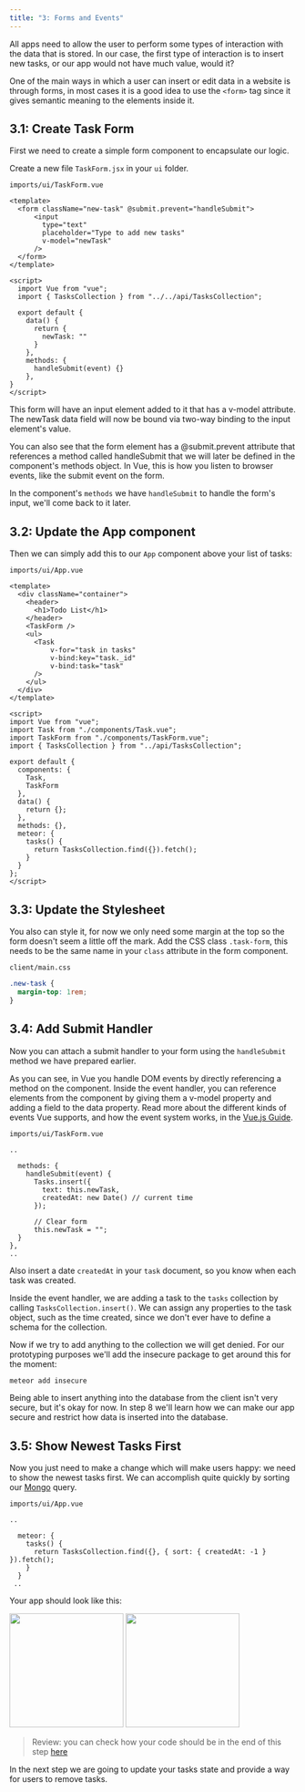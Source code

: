 ```yaml
---
title: "3: Forms and Events"
---
```


All apps need to allow the user to perform some types of interaction with the data that is stored. In our case, the first type of interaction is to insert new tasks, or our app would not have much value, would it?

One of the main ways in which a user can insert or edit data in a website is through forms, in most cases it is a good idea to use the `<form>` tag since it gives semantic meaning to the elements inside it.

## 3.1: Create Task Form

First we need to create a simple form component to encapsulate our logic.

Create a new file `TaskForm.jsx` in your `ui` folder.

`imports/ui/TaskForm.vue`
```vue
<template>
  <form className="new-task" @submit.prevent="handleSubmit">
      <input
        type="text"
        placeholder="Type to add new tasks"
        v-model="newTask"
      />
  </form>
</template>

<script>
  import Vue from "vue";
  import { TasksCollection } from "../../api/TasksCollection";

  export default {
    data() {
      return {
        newTask: ""
      }
    },
    methods: {
      handleSubmit(event) {}
    },
}
</script>
```

This form will have an input element added to it that has a v-model attribute. The newTask data field will now be bound via two-way binding to the input element's value.

You can also see that the form element has a @submit.prevent attribute that references a method called handleSubmit that we will later be defined in the component's methods object. In Vue, this is how you listen to browser events, like the submit event on the form.

In the component's `methods` we have `handleSubmit` to handle the form's input, we'll come back to it later.

## 3.2: Update the App component

Then we can simply add this to our `App` component above your list of tasks:

`imports/ui/App.vue`
```vue
<template>
  <div className="container">
    <header>
      <h1>Todo List</h1>
    </header>
    <TaskForm />
    <ul>
      <Task
          v-for="task in tasks"
          v-bind:key="task._id"
          v-bind:task="task"
      />
    </ul>
  </div>
</template>

<script>
import Vue from "vue";
import Task from "./components/Task.vue";
import TaskForm from "./components/TaskForm.vue";
import { TasksCollection } from "../api/TasksCollection";

export default {
  components: {
    Task,
    TaskForm
  },
  data() {
    return {};
  },
  methods: {},
  meteor: {
    tasks() {
      return TasksCollection.find({}).fetch();
    }
  }
};
</script>
```

## 3.3: Update the Stylesheet

You also can style it, for now we only need some margin at the top so the form doesn't seem a little off the mark. Add the CSS class `.task-form`, this needs to be the same name in your `class` attribute in the form component.

`client/main.css`
```css
.new-task {
  margin-top: 1rem;
}
```

## 3.4: Add Submit Handler

Now you can attach a submit handler to your form using the `handleSubmit` method we have prepared earlier.

As you can see, in Vue you handle DOM events by directly referencing a method on the component. Inside the event handler, you can reference elements from the component by giving them a v-model property and adding a field to the data property. Read more about the different kinds of events Vue supports, and how the event system works, in the [Vue.js Guide](https://vuejs.org/v2/guide/#Handling-User-Input).

`imports/ui/TaskForm.vue`
```vue
..

  methods: {
    handleSubmit(event) {
      Tasks.insert({
        text: this.newTask,
        createdAt: new Date() // current time
      });

      // Clear form
      this.newTask = "";
  }
},
..
```

Also insert a date `createdAt` in your `task` document, so you know when each task was created.

Inside the event handler, we are adding a task to the `tasks` collection by calling `TasksCollection.insert()`. We can assign any properties to the task object, such as the time created, since we don't ever have to define a schema for the collection.

Now if we try to add anything to the collection we will get denied. For our prototyping purposes we'll add the insecure package to get around this for the moment:
```bash
meteor add insecure
```

Being able to insert anything into the database from the client isn't very secure, but it's okay for now. In step 8 we'll learn how we can make our app secure and restrict how data is inserted into the database.

## 3.5: Show Newest Tasks First

Now you just need to make a change which will make users happy: we need to show the newest tasks first. We can accomplish quite quickly by sorting our [Mongo](https://guide.meteor.com/collections.html#mongo-collections) query.

`imports/ui/App.vue`
```vue
..

  meteor: {
    tasks() {
      return TasksCollection.find({}, { sort: { createdAt: -1 } }).fetch();
    }
  }
 ..
```

Your app should look like this:

<img width="200px" src="/simple-todos/assets/step03-form-new-task.png"/>

<img width="200px" src="/simple-todos/assets/step03-new-task-on-list.png"/>

> Review: you can check how your code should be in the end of this step [here](https://github.com/meteor/react-tutorial/tree/master/src/simple-todos/step03) 

In the next step we are going to update your tasks state and provide a way for users to remove tasks.
